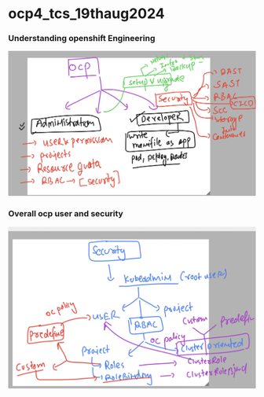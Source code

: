 # ocp4_tcs_19thaug2024

### Understanding openshift Engineering 

<img src="oce.png">

### Overall ocp user and security 

<img src="usersec.png">

